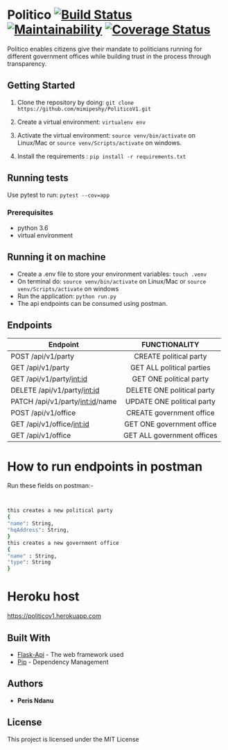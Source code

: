 # Politico       [![Build Status](https://travis-ci.org/mimipeshy/PoliticoV1.svg?branch=develop)](https://travis-ci.org/mimipeshy/PoliticoV1)   [![Maintainability](https://api.codeclimate.com/v1/badges/10436f3ef6f9d5bc5d88/maintainability)](https://codeclimate.com/github/mimipeshy/PoliticoV1/maintainability)  [![Coverage Status](https://coveralls.io/repos/github/mimipeshy/PoliticoV1/badge.svg?branch=develop)](https://coveralls.io/github/mimipeshy/PoliticoV1?branch=develop)

Politico enables citizens give their mandate to politicians running for different government offices
while building trust in the process through transparency.

## Getting Started

1) Clone the repository by doing: `git clone https://github.com/mimipeshy/PoliticoV1.git`

2) Create a virtual environment: `virtualenv env`

3) Activate the virtual environment: `source venv/bin/activate` on Linux/Mac  or `source venv/Scripts/activate` on windows.

4) Install the requirements : `pip install -r requirements.txt`


## Running tests
Use pytest to run: `pytest --cov=app` 

### Prerequisites
-   python 3.6
-   virtual environment


## Running it on machine
- Create a .env file to store your environment variables: `touch .venv`
- On terminal do: `source venv/bin/activate` on Linux/Mac  or `source venv/Scripts/activate` on windows
- Run the application: `python run.py`
- The api endpoints can be consumed using postman.

## Endpoints
| Endpoint                                | FUNCTIONALITY                      | 
| ----------------------------------------|:----------------------------------:|                  
| POST  /api/v1/party                     | CREATE political party             |   
| GET  /api/v1/party                      | GET ALL political parties          |                                                                 
| GET  /api/v1/party/<int:id>             | GET ONE political party            |                                                                   
| DELETE  /api/v1/party/<int:id>          | DELETE ONE political party         |                                                                  
| PATCH /api/v1/party/<int:id>/name       | UPDATE ONE political party         |                                                                   
| POST  /api/v1/office                    | CREATE government office           |                                     
| GET  /api/v1/office/<int:id>            | GET ONE government office          |                                                                  
| GET  /api/v1/office                     | GET ALL government offices         |                                                                   

# How to run endpoints in postman
Run these fields on  postman:-

```bash


this creates a new political party
{
"name": String,
"hqAddress": String,
}
this creates a new government office
{
"name" : String,
"type": String
}

```


# Heroku host

https://politicov1.herokuapp.com

## Built With
* [Flask-Api](http://flask.pocoo.org/docs/1.0/api/) -  The web framework used
* [Pip](https://pypi.python.org/pypi/pip) -  Dependency Management

## Authors
* **Peris Ndanu** 

## License

This project is licensed under the MIT License